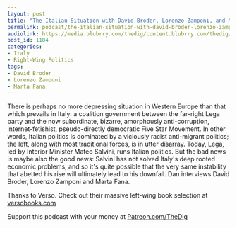 ```yaml
---
layout: post
title: "The Italian Situation with David Broder, Lorenzo Zamponi, and Marta Fana"
permalink: podcast/the-italian-situation-with-david-broder-lorenzo-zamponi-and-marta-fana
audiolink: https://media.blubrry.com/thedig/content.blubrry.com/thedig/The_Dig-EP_205-Italy.mp3
post_id: 1184
categories: 
- Italy
- Right-Wing Politics
tags: 
- David Broder
- Lorenzo Zamponi
- Marta Fana
---
```


There is perhaps no more depressing situation in Western Europe than that which prevails in Italy: a coalition government between the far-right Lega party and the now subordinate, bizarre, amorphously anti-corruption, internet-fetishist, pseudo-directly democratic Five Star Movement. In other words, Italian politics is dominated by a viciously racist anti-migrant politics; the left, along with most traditional forces, is in utter disarray. Today, Lega, led by Interior Minister Mateo Salvini, runs Italian politics. But the bad news is maybe also the good news: Salvini has not solved Italy's deep rooted economic problems, and so it's quite possible that the very same instability that abetted his rise will ultimately lead to his downfall. Dan interviews David Broder, Lorenzo Zamponi and Marta Fana. 

Thanks to Verso. Check out their massive left-wing book selection at 
[versobooks.com](https://versobooks.com)

Support this podcast with your money at 
[Patreon.com/TheDig](https://Patreon.com/TheDig)